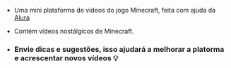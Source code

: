 - Uma mini plataforma de vídeos do jogo Minecraft, feita com ajuda da [Alura](https://www.alura.com.br)
- Contém vídeos nostálgicos de Minecraft.

- ### Envie dicas e sugestões, isso ajudará a melhorar a platorma e acrescentar novos vídeos 💡
